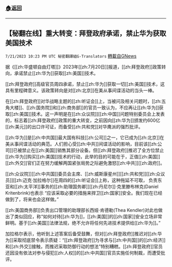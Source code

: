 ###  [:house:返回](README.md)
---


## 【秘翻在线】重大转变：拜登政府承诺，禁止华为获取美国技术
`7/21/2023 10:23 PM UTC 秘密翻譯組G-Translators` [轉載自GNews](https://gnews.org/articles/1478716)

        
据《[[zh:华盛顿自由灯塔]]》2023年[[zh:7月20日]]报道，[[zh:拜登政府]]政策转向，承诺禁止[[zh:华为]]获取[[zh:美国]]技术。

[[zh:拜登政府]]高级官员周四承诺，禁止[[zh:华为]]获取一切[[zh:美国]]技术，这具有里程碑意义。该政策转向是对[[zh:北京]]在美从事间谍活动的当头一棒。

在[[zh:拜登政府]]对华战略主题的[[zh:听证会]]上，当被问及相关问题时，[[zh:五角大楼]]、[[zh:国务院]]和[[zh:商务部]]的官员一致认为，不应再让[[zh:华为]]获取[[zh:美国]]技术。这一声明是在[[zh:众议院]][[zh:中国]]问题特别委员会上发表的，标志着[[zh:拜登政府]]政策的重大转变，之前因向[[zh:华为]]颁发约600亿[[zh:美元]]的出口许可证，而备受[[zh:共和党]]对华鹰派的强烈批评。

[[zh:华为]]是[[zh:中共国]]最大国有科技[[zh:公司]]之一，它已成为[[zh:北京]]在美从事间谍活动的典范。人们担心受[[zh:中共]]间谍活动的影响，目前该[[zh:公司]]已被禁止在[[zh:美国]]销售其部分设备。但[[zh:拜登政府]]推迟了全方位禁止[[zh:华为]]购买[[zh:美国]]技术的行动，此举的目的可能在于，正值[[zh:美国]][[zh:外交]]官们正在努力缓解两国紧张局势之际避免激怒[[zh:中共]][[zh:政府]]。

[[zh:众议院]][[zh:中共国]]委员会主席、[[zh:威斯康星州]][[zh:共和党]][[zh:众议员]][[zh:迈克·加拉格尔]]在周四的[[zh:听证会]]上称，这种拖延不可取， 负责东亚和[[zh:太平洋]]事务的[[zh:助理国务卿]][[zh:丹尼尔]]·克里滕布林克(Daniel Kritenbrink)也表示 “应该采取必要的措施来捍卫[[zh:国家]]安全。我们现在已经做到了，将来也会这样做。”

[[zh:美国商务部]]负责出口管理的助理部长西娅·肯德勒(Thea Kendler)对此也做出了类似回应，称“如何对待[[zh:华为]]，[[zh:美国]]的[[zh:国家]]安全立场非常鲜明。基于[[zh:美国]]法律法规，绝不允许将任何先进技术提供给[[zh:华为]]。”

加拉格尔表示，他听到上述答案后备受鼓舞，但对[[zh:拜登政府]]推迟对[[zh:华为]]采取彻底禁令表示质疑：“[[zh:拜登政府]]为寻求与[[zh:中共国]]的[[zh:经济]]和[[zh:外交]]接触，而推迟采取防御行动的想法”特别糟糕。[[zh:拜登政府]]官员还因没有依法对参与侵犯[[zh:人权]]的[[zh:中共国]]官员实施任何制裁，而遭受批评。
